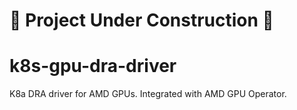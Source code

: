 # 🚧 Project Under Construction 🚧

# k8s-gpu-dra-driver
K8a DRA driver for AMD GPUs. Integrated with AMD GPU Operator.
